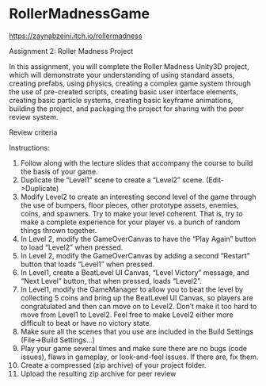 # RollerMadnessGame

https://zaynabzeini.itch.io/rollermadness

Assignment 2: Roller Madness Project

In this assignment, you will complete the Roller Madness Unity3D project, which will
demonstrate your understanding of using standard assets, creating prefabs, using physics,
creating a complex game system through the use of pre-created scripts, creating basic user
interface elements, creating basic particle systems, creating basic keyframe animations, building
the project, and packaging the project for sharing with the peer review system.

Review criteria

Instructions:
1. Follow along with the lecture slides that accompany the course to build the basis of your
game.
2. Duplicate the “Level1” scene to create a “Level2” scene. (Edit->Duplicate)
3. Modify Level2 to create an interesting second level of the game through the use of
bumpers, floor pieces, other prototype assets, enemies, coins, and spawners. Try to make
your level coherent. That is, try to make a complete experience for your player vs. a
bunch of random things thrown together.
4. In Level 2, modify the GameOverCanvas to have the “Play Again” button to load
“Level2” when pressed.
5. In Level 2, modify the GameOverCanvas by adding a second “Restart” button that loads
“Level1” when pressed.
6. In Level1, create a BeatLevel UI Canvas, “Level Victory” message, and “Next Level”
button, that when pressed, loads “Level2”.
7. In Level1, modify the GameManager to allow you to beat the level by collecting 5 coins
and bring up the BeatLevel UI Canvas, so players are congratulated and then can move
on to Level2. Don’t make it too hard to move from Level1 to Level2. Feel free to make
Level2 either more difficult to beat or have no victory state.
8. Make sure all the scenes that you use are included in the Build Settings (File->Build
Settings...)
9. Play your game several times and make sure there are no bugs (code issues), flaws in
gameplay, or look-and-feel issues. If there are, fix them.
10. Create a compressed (zip archive) of your project folder.
11. Upload the resulting zip archive for peer review
